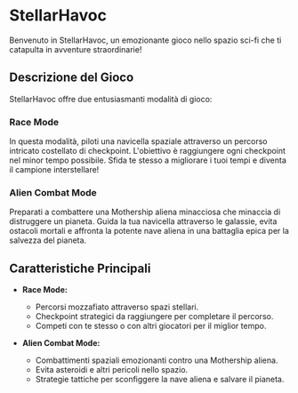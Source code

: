 # StellarHavoc

Benvenuto in StellarHavoc, un emozionante gioco nello spazio sci-fi che ti catapulta in avventure straordinarie!

## Descrizione del Gioco

StellarHavoc offre due entusiasmanti modalità di gioco:

### Race Mode
In questa modalità, piloti una navicella spaziale attraverso un percorso intricato costellato di checkpoint. L'obiettivo è raggiungere ogni checkpoint nel minor tempo possibile. Sfida te stesso a migliorare i tuoi tempi e diventa il campione interstellare!

### Alien Combat Mode
Preparati a combattere una Mothership aliena minacciosa che minaccia di distruggere un pianeta. Guida la tua navicella attraverso le galassie, evita ostacoli mortali e affronta la potente nave aliena in una battaglia epica per la salvezza del pianeta.

## Caratteristiche Principali

- **Race Mode:**
  - Percorsi mozzafiato attraverso spazi stellari.
  - Checkpoint strategici da raggiungere per completare il percorso.
  - Competi con te stesso o con altri giocatori per il miglior tempo.

- **Alien Combat Mode:**
  - Combattimenti spaziali emozionanti contro una Mothership aliena.
  - Evita asteroidi e altri pericoli nello spazio.
  - Strategie tattiche per sconfiggere la nave aliena e salvare il pianeta.
